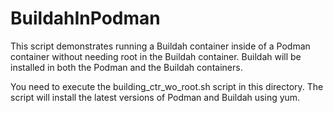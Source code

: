 # BuildahInPodman

This script demonstrates running a Buildah container inside
of a Podman container without needing root in the Buildah
container.  Buildah will be installed in both the Podman
and the Buildah containers.

You need to execute the building_ctr_wo_root.sh script in
this directory.  The script will install the latest versions
of Podman and Buildah using yum.
